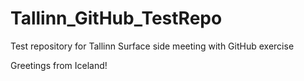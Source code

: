 # Tallinn_GitHub_TestRepo
Test repository for Tallinn Surface side meeting with GitHub exercise

Greetings from Iceland!
